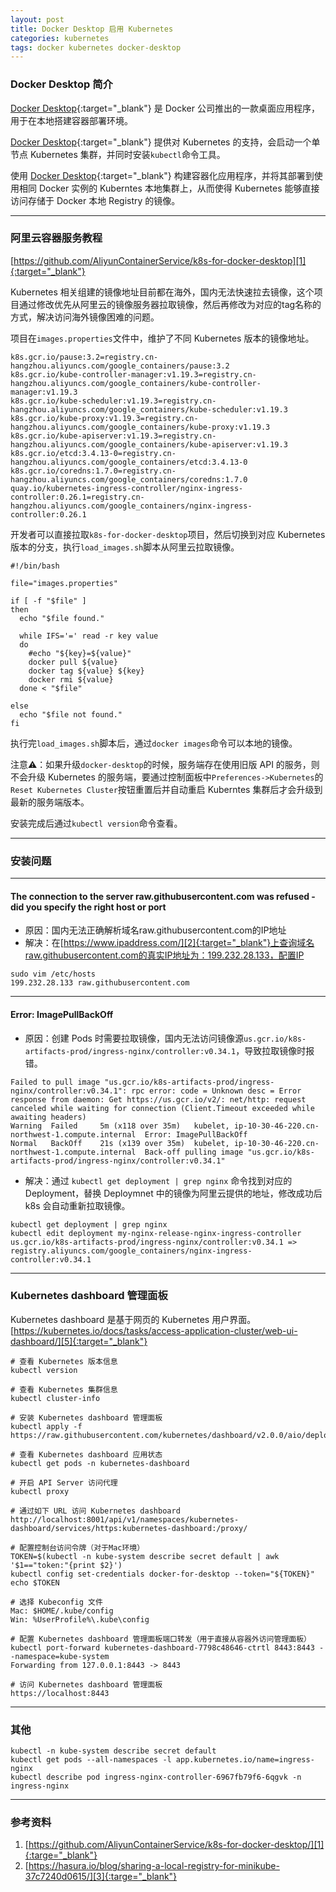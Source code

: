 ```yaml
---
layout: post
title: Docker Desktop 启用 Kubernetes
categories: kubernetes
tags: docker kubernetes docker-desktop
---
```


### Docker Desktop 简介

[Docker Desktop][4]{:target="_blank"} 是 Docker 公司推出的一款桌面应用程序，用于在本地搭建容器部署环境。

[Docker Desktop][4]{:target="_blank"} 提供对 Kubernetes 的支持，会启动一个单节点 Kubernetes 集群，并同时安装`kubectl`命令工具。

使用 [Docker Desktop][4]{:target="_blank"} 构建容器化应用程序，并将其部署到使用相同 Docker 实例的 Kuberntes 本地集群上，从而使得 Kubernetes 能够直接访问存储于 Docker 本地 Registry 的镜像。

---

### 阿里云容器服务教程

[https://github.com/AliyunContainerService/k8s-for-docker-desktop][1]{:target="_blank"}

Kubernetes 相关组建的镜像地址目前都在海外，国内无法快速拉去镜像，这个项目通过修改优先从阿里云的镜像服务器拉取镜像，然后再修改为对应的tag名称的方式，解决访问海外镜像困难的问题。

项目在`images.properties`文件中，维护了不同 Kubernetes 版本的镜像地址。

```shell
k8s.gcr.io/pause:3.2=registry.cn-hangzhou.aliyuncs.com/google_containers/pause:3.2
k8s.gcr.io/kube-controller-manager:v1.19.3=registry.cn-hangzhou.aliyuncs.com/google_containers/kube-controller-manager:v1.19.3
k8s.gcr.io/kube-scheduler:v1.19.3=registry.cn-hangzhou.aliyuncs.com/google_containers/kube-scheduler:v1.19.3
k8s.gcr.io/kube-proxy:v1.19.3=registry.cn-hangzhou.aliyuncs.com/google_containers/kube-proxy:v1.19.3
k8s.gcr.io/kube-apiserver:v1.19.3=registry.cn-hangzhou.aliyuncs.com/google_containers/kube-apiserver:v1.19.3
k8s.gcr.io/etcd:3.4.13-0=registry.cn-hangzhou.aliyuncs.com/google_containers/etcd:3.4.13-0
k8s.gcr.io/coredns:1.7.0=registry.cn-hangzhou.aliyuncs.com/google_containers/coredns:1.7.0
quay.io/kubernetes-ingress-controller/nginx-ingress-controller:0.26.1=registry.cn-hangzhou.aliyuncs.com/google_containers/nginx-ingress-controller:0.26.1
```

开发者可以直接拉取`k8s-for-docker-desktop`项目，然后切换到对应 Kubernetes 版本的分支，执行`load_images.sh`脚本从阿里云拉取镜像。

```shell
#!/bin/bash

file="images.properties"

if [ -f "$file" ]
then
  echo "$file found."

  while IFS='=' read -r key value
  do
    #echo "${key}=${value}"
    docker pull ${value}
    docker tag ${value} ${key}
    docker rmi ${value}
  done < "$file"

else
  echo "$file not found."
fi
```

执行完`load_images.sh`脚本后，通过`docker images`命令可以本地的镜像。

注意⚠️：如果升级`docker-desktop`的时候，服务端存在使用旧版 API 的服务，则不会升级 Kubernetes 的服务端，要通过控制面板中`Preferences->Kubernetes`的`Reset Kubernetes Cluster`按钮重置后并自动重启 Kuberntes 集群后才会升级到最新的服务端版本。

安装完成后通过`kubectl version`命令查看。

---

### 安装问题

---

#### The connection to the server raw.githubusercontent.com was refused - did you specify the right host or port

* 原因：国内无法正确解析域名raw.githubusercontent.com的IP地址
* 解决：在[https://www.ipaddress.com/][2]{:target="_blank"}上查询域名raw.githubusercontent.com的真实IP地址为：199.232.28.133，配置IP

```shell
sudo vim /etc/hosts
199.232.28.133 raw.githubusercontent.com
```

---

#### Error: ImagePullBackOff

* 原因：创建 Pods 时需要拉取镜像，国内无法访问镜像源`us.gcr.io/k8s-artifacts-prod/ingress-nginx/controller:v0.34.1`，导致拉取镜像时报错。

```shell
Failed to pull image "us.gcr.io/k8s-artifacts-prod/ingress-nginx/controller:v0.34.1": rpc error: code = Unknown desc = Error response from daemon: Get https://us.gcr.io/v2/: net/http: request canceled while waiting for connection (Client.Timeout exceeded while awaiting headers)
Warning  Failed     5m (x118 over 35m)   kubelet, ip-10-30-46-220.cn-northwest-1.compute.internal  Error: ImagePullBackOff
Normal   BackOff    21s (x139 over 35m)  kubelet, ip-10-30-46-220.cn-northwest-1.compute.internal  Back-off pulling image "us.gcr.io/k8s-artifacts-prod/ingress-nginx/controller:v0.34.1"
```

* 解决：通过 `kubectl get deployment | grep nginx` 命令找到对应的 Deployment，替换 Deploymnet 中的镜像为阿里云提供的地址，修改成功后 k8s 会自动重新拉取镜像。

```shell
kubectl get deployment | grep nginx
kubectl edit deployment my-nginx-release-nginx-ingress-controller
us.gcr.io/k8s-artifacts-prod/ingress-nginx/controller:v0.34.1 => registry.aliyuncs.com/google_containers/nginx-ingress-controller:v0.34.1
```

---

### Kubernetes dashboard 管理面板

Kubernetes dashboard 是基于网页的 Kubernetes 用户界面。
[https://kubernetes.io/docs/tasks/access-application-cluster/web-ui-dashboard/][5]{:target="_blank"}

```shell
# 查看 Kubernetes 版本信息
kubectl version

# 查看 Kubernetes 集群信息
kubectl cluster-info

# 安装 Kubernetes dashboard 管理面板
kubectl apply -f https://raw.githubusercontent.com/kubernetes/dashboard/v2.0.0/aio/deploy/recommended.yaml

# 查看 Kubernetes dashboard 应用状态
kubectl get pods -n kubernetes-dashboard

# 开启 API Server 访问代理
kubectl proxy

# 通过如下 URL 访问 Kubernetes dashboard
http://localhost:8001/api/v1/namespaces/kubernetes-dashboard/services/https:kubernetes-dashboard:/proxy/

# 配置控制台访问令牌（对于Mac环境）
TOKEN=$(kubectl -n kube-system describe secret default | awk '$1=="token:"{print $2}')
kubectl config set-credentials docker-for-desktop --token="${TOKEN}"
echo $TOKEN

# 选择 Kubeconfig 文件
Mac: $HOME/.kube/config
Win: %UserProfile%\.kube\config

# 配置 Kubernetes dashboard 管理面板端口转发（用于直接从容器外访问管理面板）
kubectl port-forward kubernetes-dashboard-7798c48646-ctrtl 8443:8443 --namespace=kube-system
Forwarding from 127.0.0.1:8443 -> 8443

# 访问 Kubernetes dashboard 管理面板
https://localhost:8443
```

---

### 其他

```shell
kubectl -n kube-system describe secret default
kubectl get pods --all-namespaces -l app.kubernetes.io/name=ingress-nginx
kubectl describe pod ingress-nginx-controller-6967fb79f6-6qgvk -n ingress-nginx
```

---

### 参考资料

1. [https://github.com/AliyunContainerService/k8s-for-docker-desktop/][1]{:targe="_blank"}
2. [https://hasura.io/blog/sharing-a-local-registry-for-minikube-37c7240d0615/][3]{:targe="_blank"}

[1]:https://github.com/AliyunContainerService/k8s-for-docker-desktop/
[2]:https://www.ipaddress.com/
[3]:https://hasura.io/blog/sharing-a-local-registry-for-minikube-37c7240d0615/
[4]:https://docs.docker.com/desktop/
[5]:https://kubernetes.io/docs/tasks/access-application-cluster/web-ui-dashboard/